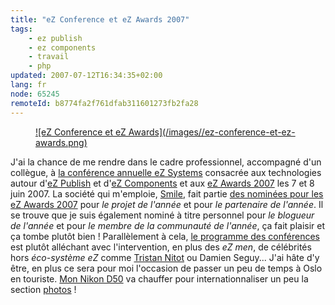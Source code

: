 ```yaml
---
title: "eZ Conference et eZ Awards 2007"
tags:
    - ez publish
    - ez components
    - travail
    - php
updated: 2007-07-12T16:34:35+02:00
lang: fr
node: 65245
remoteId: b8774fa2f761dfab311601273fb2fa28
---
```

 


<figure class="object-center"><a href="http://ez.no/company/events/conference">![eZ Conference et eZ Awards](/images//ez-conference-et-ez-awards.png)</a></figure>

J'ai la chance de me rendre dans le cadre professionnel, accompagné d'un collègue, à [la conférence annuelle eZ Systems](http://ez.no/company/events/conference) consacrée aux technologies autour d'[eZ Publish](/tag/ez+publish) et d'[eZ Components](/tag/ez+components) et aux [eZ Awards 2007](http://ez.no/company/events/conference/ez_awards_2007) les 7 et 8 juin 2007. La société qui m'emploie, [Smile](http://www.smile.fr/), fait partie [des nominées pour les eZ Awards 2007](http://ez.no/company/news/nominees_for_ez_awards_2007) pour *le projet de l'année* et pour *le partenaire de l'année*. Il se trouve que je suis également nominé à titre personnel pour *le blogueur de l'année* et pour *le membre de la communauté de l'année*, ça fait plaisir et ça tombe plutôt bien ! Parallèlement à cela, [le programme des conférences](http://ez.no/company/events/conference/schedule_and_speakers) est plutôt alléchant avec l'intervention, en plus des *eZ men*, de célébrités hors *éco-système eZ* comme [Tristan Nitot](http://standblog.org/blog/) ou Damien Seguy... J'ai hâte d'y être, en plus ce sera pour moi l'occasion de passer un peu de temps à Oslo en touriste. [Mon Nikon D50](/post/nikon-d50-noir) va chauffer pour internationnaliser un peu la section [photos](http://photos.pwet.fr) !

